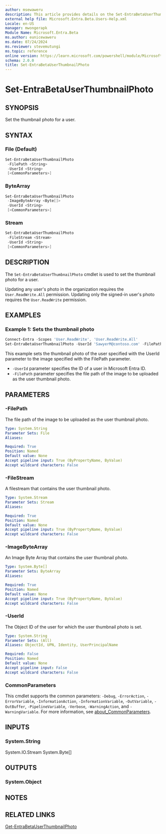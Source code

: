 ```yaml
---
author: msewaweru
description: This article provides details on the Set-EntraBetaUserThumbnailPhoto command.
external help file: Microsoft.Entra.Beta.Users-Help.xml
Locale: en-US
manager: mwongerapk
Module Name: Microsoft.Entra.Beta
ms.author: eunicewaweru
ms.date: 07/24/2024
ms.reviewer: stevemutungi
ms.topic: reference
online version: https://learn.microsoft.com/powershell/module/Microsoft.Entra.Beta/Set-EntraBetaUserThumbnailPhoto
schema: 2.0.0
title: Set-EntraBetaUserThumbnailPhoto
---
```


# Set-EntraBetaUserThumbnailPhoto

## SYNOPSIS

Set the thumbnail photo for a user.

## SYNTAX

### File (Default)

```powershell
Set-EntraBetaUserThumbnailPhoto
 -FilePath <String>
 -UserId <String>
 [<CommonParameters>]
```

### ByteArray

```powershell
Set-EntraBetaUserThumbnailPhoto
 -ImageByteArray <Byte[]>
 -UserId <String>
 [<CommonParameters>]
```

### Stream

```powershell
Set-EntraBetaUserThumbnailPhoto
 -FileStream <Stream>
 -UserId <String>
 [<CommonParameters>]
```

## DESCRIPTION

The `Set-EntraBetaUserThumbnailPhoto` cmdlet is used to set the thumbnail photo for a user.

Updating any user's photo in the organization requires the `User.ReadWrite.All` permission. Updating only the signed-in user's photo requires the `User.ReadWrite` permission.

## EXAMPLES

### Example 1: Sets the thumbnail photo

```powershell
Connect-Entra -Scopes 'User.ReadWrite', 'User.ReadWrite.All'
Set-EntraBetaUserThumbnailPhoto -UserId 'SawyerM@contoso.com' -FilePath 'D:\UserThumbnailPhoto.jpg'
```

This example sets the thumbnail photo of the user specified with the UserId parameter to the image specified with the FilePath parameter.

- `-UserId` parameter specifies the ID of a user in Microsoft Entra ID.
- `-FilePath` parameter specifies the file path of the image to be uploaded as the user thumbnail photo.

## PARAMETERS

### -FilePath

The file path of the image to be uploaded as the user thumbnail photo.

```yaml
Type: System.String
Parameter Sets: File
Aliases:

Required: True
Position: Named
Default value: None
Accept pipeline input: True (ByPropertyName, ByValue)
Accept wildcard characters: False
```

### -FileStream

A filestream that contains the user thumbnail photo.

```yaml
Type: System.Stream
Parameter Sets: Stream
Aliases:

Required: True
Position: Named
Default value: None
Accept pipeline input: True (ByPropertyName, ByValue)
Accept wildcard characters: False
```

### -ImageByteArray

An Image Byte Array that contains the user thumbnail photo.

```yaml
Type: System.Byte[]
Parameter Sets: ByteArray
Aliases:

Required: True
Position: Named
Default value: None
Accept pipeline input: True (ByPropertyName, ByValue)
Accept wildcard characters: False
```

### -UserId

The Object ID of the user for which the user thumbnail photo is set.

```yaml
Type: System.String
Parameter Sets: (All)
Aliases: ObjectId, UPN, Identity, UserPrincipalName

Required: False
Position: Named
Default value: None
Accept pipeline input: False
Accept wildcard characters: False
```

### CommonParameters

This cmdlet supports the common parameters: `-Debug`, `-ErrorAction`, `-ErrorVariable`, `-InformationAction`, `-InformationVariable`, `-OutVariable`, `-OutBuffer`, `-PipelineVariable`, `-Verbose`, `-WarningAction`, and `-WarningVariable`. For more information, see [about_CommonParameters](https://go.microsoft.com/fwlink/?LinkID=113216).

## INPUTS

### System.String

System.IO.Stream System.Byte\[\]

## OUTPUTS

### System.Object

## NOTES

## RELATED LINKS

[Get-EntraBetaUserThumbnailPhoto](Get-EntraBetaUserThumbnailPhoto.md)
